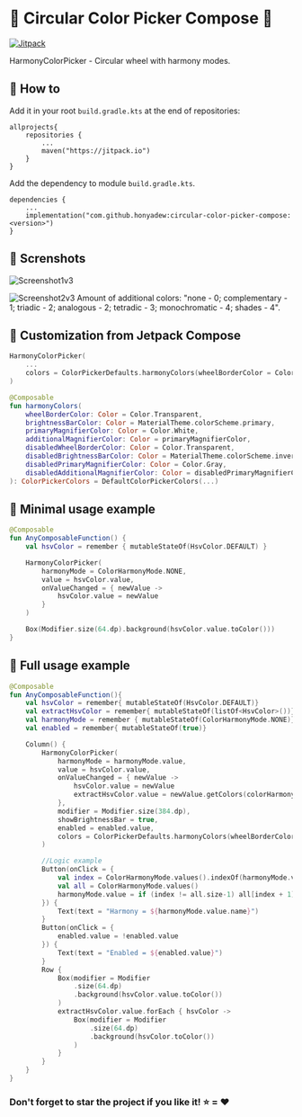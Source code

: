 #  🎨 Circular Color Picker Compose 🚀

[![Jitpack](https://jitpack.io/v/honyadew/circular-color-picker-compose.svg)](https://jitpack.io/#honyadew/circular-color-picker-compose)

HarmonyColorPicker - Circular wheel with harmony modes.

## 🧾 How to

Add it in your root `build.gradle.kts` at the end of repositories:
```
allprojects{
    repositories {
        ...
        maven("https://jitpack.io")
    }
}
```

Add the dependency to module `build.gradle.kts`.
```
dependencies {
    ...
    implementation("com.github.honyadew:circular-color-picker-compose:<version>")
}
```

## 📱 Screnshots

![Screenshot1v3](https://github.com/HonyaDew/circular-color-picker-compose/assets/116727132/f0def2ea-95fb-43df-b70f-68a4735386b3)

![Screenshot2v3](https://github.com/HonyaDew/circular-color-picker-compose/assets/116727132/90465552-17a8-4a76-850d-83f61439b756)
Amount of additional colors: 
"none - 0; 
complementary - 1; 
triadic - 2; 
analogous - 2; 
tetradic - 3; 
monochromatic - 4; 
shades - 4".

## 🚀 Customization from Jetpack Compose
```kotlin
HarmonyColorPicker(
    ... 
    colors = ColorPickerDefaults.harmonyColors(wheelBorderColor = Color.Black)
)

@Composable
fun harmonyColors(
    wheelBorderColor: Color = Color.Transparent,
    brightnessBarColor: Color = MaterialTheme.colorScheme.primary,
    primaryMagnifierColor: Color = Color.White,
    additionalMagnifierColor: Color = primaryMagnifierColor,
    disabledWheelBorderColor: Color = Color.Transparent,
    disabledBrightnessBarColor: Color = MaterialTheme.colorScheme.inversePrimary,
    disabledPrimaryMagnifierColor: Color = Color.Gray,
    disabledAdditionalMagnifierColor: Color = disabledPrimaryMagnifierColor
): ColorPickerColors = DefaultColorPickerColors(...)
```

## 📗 Minimal usage example

```kotlin
@Composable
fun AnyComposableFunction() {
    val hsvColor = remember { mutableStateOf(HsvColor.DEFAULT) }

    HarmonyColorPicker(
        harmonyMode = ColorHarmonyMode.NONE,
        value = hsvColor.value,
        onValueChanged = { newValue ->
            hsvColor.value = newValue
        }
    )

    Box(Modifier.size(64.dp).background(hsvColor.value.toColor()))
}
```

## 📕 Full usage example

```kotlin
@Composable
fun AnyComposableFunction(){
    val hsvColor = remember{ mutableStateOf(HsvColor.DEFAULT)}
    val extractHsvColor = remember{ mutableStateOf(listOf<HsvColor>())}
    val harmonyMode = remember { mutableStateOf(ColorHarmonyMode.NONE)}
    val enabled = remember{ mutableStateOf(true)}

    Column() {
        HarmonyColorPicker(
            harmonyMode = harmonyMode.value,
            value = hsvColor.value,
            onValueChanged = { newValue ->
                hsvColor.value = newValue
                extractHsvColor.value = newValue.getColors(colorHarmonyMode = harmonyMode.value)
            },
            modifier = Modifier.size(384.dp),
            showBrightnessBar = true,
            enabled = enabled.value,
            colors = ColorPickerDefaults.harmonyColors(wheelBorderColor = Color.Black)
        )

        //Logic example
        Button(onClick = {
            val index = ColorHarmonyMode.values().indexOf(harmonyMode.value)
            val all = ColorHarmonyMode.values()
            harmonyMode.value = if (index != all.size-1) all[index + 1] else all[0]
        }) {
            Text(text = "Harmony = ${harmonyMode.value.name}")
        }
        Button(onClick = {
            enabled.value = !enabled.value
        }) {
            Text(text = "Enabled = ${enabled.value}")
        }
        Row {
            Box(modifier = Modifier
                .size(64.dp)
                .background(hsvColor.value.toColor())
            )
            extractHsvColor.value.forEach { hsvColor ->
                Box(modifier = Modifier
                    .size(64.dp)
                    .background(hsvColor.toColor())
                )
            }
        }
    }
}
```
### Don't forget to star the project if you like it! ⭐ = ❤
